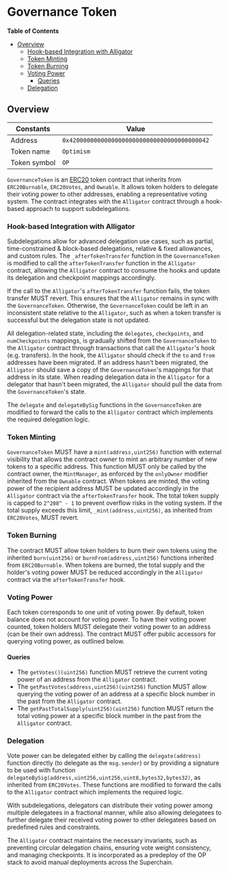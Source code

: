 # Governance Token

<!-- START doctoc generated TOC please keep comment here to allow auto update -->
<!-- DON'T EDIT THIS SECTION, INSTEAD RE-RUN doctoc TO UPDATE -->
**Table of Contents**

- [Overview](#overview)
  - [Hook-based Integration with Alligator](#hook-based-integration-with-alligator)
  - [Token Minting](#token-minting)
  - [Token Burning](#token-burning)
  - [Voting Power](#voting-power)
    - [Queries](#queries)
  - [Delegation](#delegation)

<!-- END doctoc generated TOC please keep comment here to allow auto update -->

## Overview

| Constants    | Value                                        |
|--------------|----------------------------------------------|
| Address      | `0x4200000000000000000000000000000000000042` |
| Token name   | `Optimism`                                   |
| Token symbol | `OP`                                         |

`GovernanceToken` is an [ERC20](https://eips.ethereum.org/EIPS/eip-20) token contract that inherits from `ERC20Burnable`,
`ERC20Votes`, and `Ownable`. It allows token holders to delegate their voting power to other addresses, enabling a representative
voting system. The contract integrates with the `Alligator` contract through a hook-based approach to support subdelegations.

### Hook-based Integration with Alligator

Subdelegations allow for advanced delegation use cases, such as partial, time-constrained & block-based delegations, relative
& fixed allowances, and custom rules. The `_afterTokenTransfer` function in the `GovernanceToken` is modified to call the
`afterTokenTransfer` function in the `Alligator` contract, allowing the `Alligator` contract to consume the hooks and update
its delegation and checkpoint mappings accordingly.

If the call to the `Alligator`'s `afterTokenTransfer` function fails, the token transfer MUST revert. This ensures that the
`Alligator` remains in sync with the `GovernanceToken`. Otherwise, the `GovernanceToken` could be left in an inconsistent
state relative to the `Alligator`, such as when a token transfer is successful but the delegation state is not updated.

All delegation-related state, including the `delegates`, `checkpoints`, and `numCheckpoints` mappings, is gradually
shifted from the `GovernanceToken` to the `Alligator` contract through transactions that call the `Alligator`'s hook
(e.g. transfers). In the hook, the `Alligator` should check if the `to` and `from` addresses have been migrated.
If an address hasn't been migrated, the `Alligator` should save a copy of the `GovernanceToken`'s mappings for that
address in its state. When reading delegation data in the `Alligator` for a delegator that hasn't been migrated,
the `Alligator` should pull the data from the `GovernanceToken`'s state.

The `delegate` and `delegateBySig` functions in the `GovernanceToken` are modified to forward the
calls to the `Alligator` contract which implements the required delegation logic.

### Token Minting

`GovernanceToken` MUST have a `mint(address,uint256)` function with external visibility that allows the contract owner
to mint an arbitrary number of new tokens to a specific address. This function MUST only be called by the contract
owner, the `MintManager`, as enforced by the `onlyOwner` modifier inherited from the `Ownable` contract. When tokens
are minted, the voting power of the recipient address MUST be updated accordingly in the `Alligator` contract via the
`afterTokenTransfer` hook. The total token supply is capped to `2^208^ - 1` to prevent overflow risks in the voting
system. If the total supply exceeds this limit, `_mint(address,uint256)`, as inherited from `ERC20Votes`, MUST revert.

### Token Burning

The contract MUST allow token holders to burn their own tokens using the inherited `burn(uint256)` or
`burnFrom(address,uint256)` functions inherited from `ERC20Burnable`. When tokens are burned, the total supply and the
holder's voting power MUST be reduced accordingly in the `Alligator` contract via the `afterTokenTransfer` hook.

### Voting Power

Each token corresponds to one unit of voting power.
By default, token balance does not account for voting power. To have their voting power counted, token holders MUST delegate
their voting power to an address (can be their own address).
The contract MUST offer public accessors for querying voting power, as outlined below.

#### Queries

- The `getVotes()(uint256)` function MUST retrieve the current voting power of an address from the `Alligator` contract.
- The `getPastVotes(address,uint256)(uint256)` function MUST allow querying the voting power of an address at a specific
  block number in the past from the `Alligator` contract.
- The `getPastTotalSupply(uint256)(uint256)` function MUST return the total voting power at a specific block number in
  the past from the `Alligator` contract.

### Delegation

Vote power can be delegated either by calling the `delegate(address)` function directly (to delegate as the `msg.sender`)
or by providing a signature to be used with function `delegateBySig(address,uint256,uint256,uint8,bytes32,bytes32)`,
as inherited from `ERC20Votes`. These functions are modified to forward the calls to the `Alligator` contract which
implements the required logic.

With subdelegations, delegators can distribute their voting power among multiple delegatees in a fractional manner,
while also allowing delegatees to further delegate their received voting power to other delegatees based on predefined
rules and constraints.

The `Alligator` contract maintains the necessary invariants, such as preventing circular delegation chains, ensuring vote
weight consistency, and managing checkpoints. It is incorporated as a predeploy of the OP stack to avoid manual deployments
across the Superchain.

